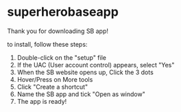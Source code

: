 # superherobaseapp
Thank you for downloading SB app!

to install, follow these steps:

1. Double-click on the "setup" file
2. If the UAC (User account control) appears, select "Yes"
3. When the SB website opens up, Click the 3 dots
4. Hover/Press on More tools
5. Click "Create a shortcut"
6. Name the SB app and tick "Open as window"
7. The app is ready!
